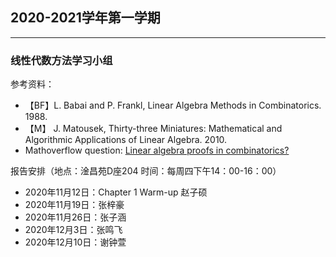 ## 2020-2021学年第一学期
---------------------------------------------
### 线性代数方法学习小组

参考资料：
* 【BF】L. Babai and P. Frankl, Linear Algebra Methods in Combinatorics. 1988.
* 【M】 J. Matousek, Thirty-three Miniatures: Mathematical and Algorithmic Applications of Linear Algebra. 2010.
*  Mathoverflow question: [Linear algebra proofs in combinatorics?](https://mathoverflow.net/questions/17006/linear-algebra-proofs-in-combinatorics)

报告安排（地点：淦昌苑D座204 时间：每周四下午14：00-16：00）
* 2020年11月12日：Chapter 1 Warm-up 赵子硕
* 2020年11月19日：张梓豪
* 2020年11月26日：张子涵
* 2020年12月3日：张鸣飞
* 2020年12月10日：谢钟萱
